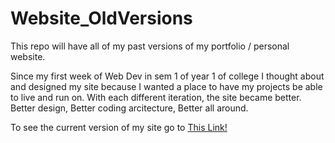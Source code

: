# Website_OldVersions
This repo will have all of my past versions of my portfolio / personal website.

Since my first week of Web Dev in sem 1 of year 1 of college I thought about and designed my site because I wanted a place to have my projects be able to live and run on.
With each different iteration, the site became better. Better design, Better coding arcitecture, Better all around.


To see the current version of my site go to <a href="https://n-mcclure.github.io">This Link!</a>
